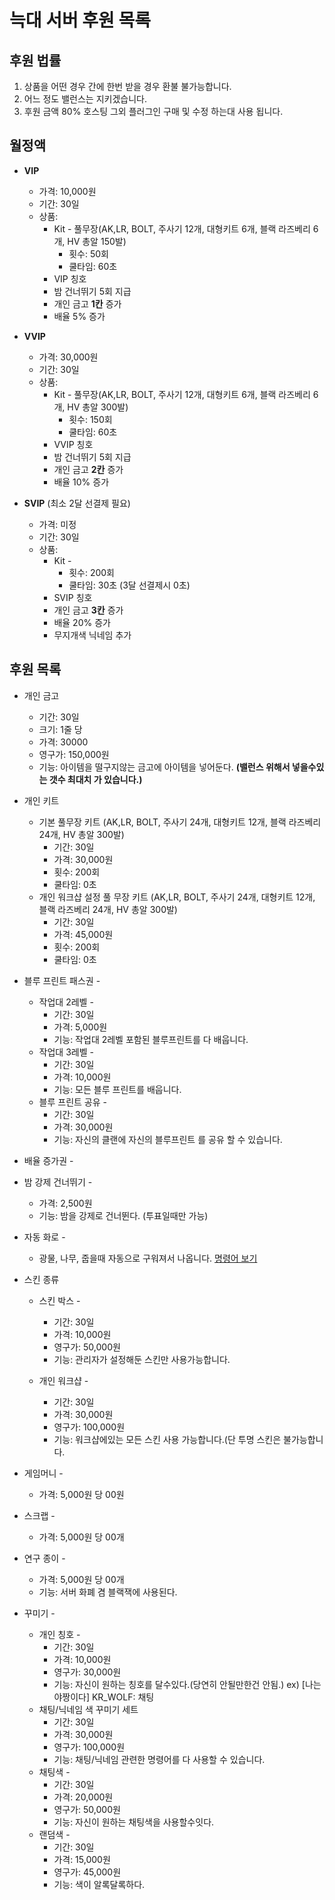 # 늑대 서버 후원 목록

## 후원 법률
1. 상품을 어떤 경우 간에 한번 받을 경우 환불 불가능합니다.
2. 어느 정도 밸런스는 지키겠습니다.
3. 후원 금액 80% 호스팅 그외 플러그인 구매 및 수정 하는대 사용 됩니다.

## 월정액
* **VIP** 
  * 가격: 10,000원
  * 기간: 30일
  * 상품: 
     * Kit - 풀무장(AK,LR, BOLT, 주사기 12개, 대형키트 6개, 블랙 라즈베리 6개, HV 총알 150발) 
       * 횟수: 50회
       * 쿨타임: 60초
     * VIP 칭호
     * 밤 건너뛰기 5회 지급
     * 개인 금고 **1칸** 증가
     * 배율 5% 증가
     
* **VVIP**
  * 가격: 30,000원
  * 기간: 30일
  * 상품: 
      * Kit - 풀무장(AK,LR, BOLT, 주사기 12개, 대형키트 6개, 블랙 라즈베리 6개, HV 총알 300발)
        * 횟수: 150회
        * 쿨타임: 60초
      * VVIP 칭호
      * 밤 건너뛰기 5회 지급
      * 개인 금고 **2칸** 증가
      * 배율 10% 증가
* **SVIP** (최소 2달 선결제 필요)
   * 가격: 미정
   * 기간: 30일
   * 상품: 
     * Kit -
       * 횟수: 200회
       * 쿨타임: 30초 (3달 선결제시 0초)
     * SVIP 칭호
     * 개인 금고 **3칸** 증가
     * 배율 20% 증가
     * 무지개색 닉네임 추가


## 후원 목록
* 개인 금고
  * 기간: 30일
  * 크기: 1줄 당
  * 가격: 30000
  * 영구가: 150,000원
  * 기능: 아이템을 떨구지않는 금고에 아이템을 넣어둔다. **(밸런스 위해서 넣을수있는 갯수 최대치 가 있습니다.)**
  
* 개인 키트
  * 기본 풀무장 키트 (AK,LR, BOLT, 주사기 24개, 대형키트 12개, 블랙 라즈베리 24개, HV 총알 300발)
    * 기간: 30일
    * 가격: 30,000원
    * 횟수: 200회
    * 쿨타임: 0초
  * 개인 워크샵 설정 풀 무장 키트 (AK,LR, BOLT, 주사기 24개, 대형키트 12개, 블랙 라즈베리 24개, HV 총알 300발)
    * 기간: 30일
    * 가격: 45,000원
    * 횟수: 200회
    * 쿨타임: 0초
    
* 블루 프린트 패스권 -
  * 작업대 2레벨 -
    * 기간: 30일
    * 가격: 5,000원
    * 기능: 작업대 2레벨 포함된 블루프린트를 다 배웁니다.
  * 작업대 3레벨 -
    * 기간: 30일
    * 가격: 10,000원
    * 기능: 모든 블루 프린트를 배웁니다.
  * 블루 프린트 공유 -
    * 기간: 30일
    * 가격: 30,000원
    * 기능: 자신의 클랜에 자신의 블루프린트 를 공유 할 수 있습니다.
    
* 배율 증가권 -
    
* 밤 강제 건너뛰기 -
  * 가격: 2,500원
  * 기능: 밤을 강제로 건너뛴다. (투표일때만 가능)

* 자동 화로 -
  * 광물, 나무, 줍을때 자동으로 구워져서 나옵니다. [명령어 보기]()
* 스킨 종류
  * 스킨 박스 - 
    * 기간: 30일
    * 가격: 10,000원
    * 영구가: 50,000원
    * 기능: 관리자가 설정해둔 스킨만 사용가능합니다.
    
  * 개인 워크샵 -
    * 기간: 30일
    * 가격: 30,000원
    * 영구가: 100,000원
    * 기능: 워크샵에있는 모든 스킨 사용 가능합니다.(단 투명 스킨은 불가능합니다.

* 게임머니 -
  * 가격: 5,000원 당 00원
  
* 스크랩 -
  * 가격: 5,000원 당 00개
  
* 연구 종이 -
  * 가격: 5,000원 당 00개
  * 기능: 서버 화폐 겸 블랙잭에 사용된다.

* 꾸미기 -
  * 개인 칭호 -
    * 기간: 30일
    * 가격: 10,000원
    * 영구가: 30,000원
    * 기능: 자신이 원하는 칭호를 달수있다.(당연히 안될만한건 안됨.) ex) [나는야짱이다] KR_WOLF: 채팅
  * 채팅/닉네임 색 꾸미기 세트
    * 기간: 30일
    * 가격: 30,000원
    * 영구가: 100,000원
    * 기능: 채팅/닉네임 관련한 명령어를 다 사용할 수 있습니다.
  * 채팅색 -
    * 기간: 30일
    * 가격: 20,000원
    * 영구가: 50,000원
    * 기능: 자신이 원하는 채팅색을 사용할수잇다.
  * 랜덤색 - 
    * 기간: 30일
    * 가격: 15,000원
    * 영구가: 45,000원
    * 기능: 색이 알록달록하다.


